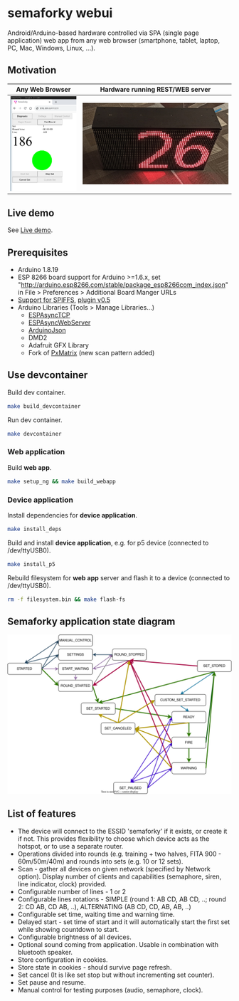 # semaforky webui
Android/Arduino-based hardware controlled via SPA (single page application) web app from any web browser (smartphone, tablet, laptop, PC, Mac, Windows, Linux, ...).

## Motivation

Any Web Browser          |  Hardware running REST/WEB server
:-:|:-:
![](../doc/browser_spa_app.png)  |  ![](../doc/client_hardware.jpg)

## Live demo

See [Live demo](http://vajicek.github.io/semaforky).

## Prerequisites

* Arduino 1.8.19
* ESP 8266 board support for Arduino >=1.6.x, set "http://arduino.esp8266.com/stable/package_esp8266com_index.json" in File > Preferences > Additional Board Manger URLs
* [Support for SPIFFS](https://www.instructables.com/Using-ESP8266-SPIFFS/), [plugin v0.5](https://github.com/esp8266/arduino-esp8266fs-plugin/releases/download/0.5.0/ESP8266FS-0.5.0.zip)
* Arduino Libraries (Tools > Manage Libraries...)
    * [ESPAsyncTCP](https://github.com/me-no-dev/ESPAsyncTCP)
    * [ESPAsyncWebServer](https://github.com/me-no-dev/ESPAsyncWebServer)
    * [ArduinoJson](https://github.com/bblanchon/ArduinoJson)
    * DMD2
    * Adafruit GFX Library
    * Fork of [PxMatrix](https://github.com/vajicek/PxMatrix.git) (new scan pattern added)

## Use devcontainer

Build dev container.
```bash
make build_devcontainer
```

Run dev container.
```bash
make devcontainer
```

### Web application
Build **web app**.
```bash
make setup_ng && make build_webapp
```

### Device application
Install dependencies for **device application**.
```bash
make install_deps
```

Build and install **device application**, e.g. for p5 device (connected to /dev/ttyUSB0).
```bash
make install_p5
```

Rebuild filesystem for **web app** server and flash it to a device (connected to /dev/ttyUSB0).
```bash
rm -f filesystem.bin && make flash-fs
```

## Semaforky application state diagram

![](../doc/semaforky_state_diagram.svg)

## List of features

* The device will connect to the ESSID 'semaforky' if it exists, or create it if not. This provides flexibility to choose which device acts as the hotspot, or to use a separate router.
* Operations divided into rounds (e.g. training + two halves, FITA 900 - 60m/50m/40m) and rounds into sets (e.g. 10 or 12 sets).
* Scan - gather all devices on given network (specified by Network option). Display number of clients and capabilities (semaphore, siren, line indicator, clock) provided.
* Configurable number of lines - 1 or 2
* Configurable lines rotations - SIMPLE (round 1: AB CD, AB CD, ..; round 2: CD AB, CD AB, ..), ALTERNATING (AB CD, CD, AB, AB, ..)
* Configurable set time, waiting time and warning time.
* Delayed start - set time of start and it will automatically start the first set while showing countdown to start.
* Configurable brightness of all devices.
* Optional sound coming from application. Usable in combination with bluetooth speaker.
* Store configuration in cookies.
* Store state in cookies - should survive page refresh.
* Set cancel (It is like set stop but without incrementing set counter).
* Set pause and resume.
* Manual control for testing purposes (audio, semaphore, clock).